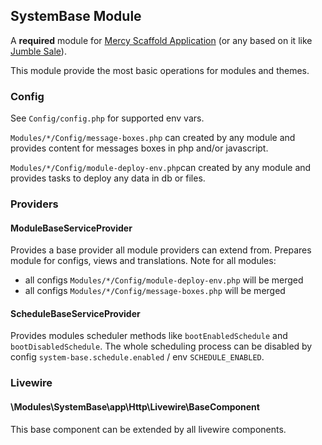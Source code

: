 ## SystemBase Module

A **required** module for [Mercy Scaffold Application](https://github.com/aklebe-laravel/mercy-scaffold.git)
(or any based on it like [Jumble Sale](https://github.com/aklebe-laravel/jumble-sale.git)).

This module provide the most basic operations for modules and themes.

### Config
See ```Config/config.php``` for supported env vars.

```Modules/*/Config/message-boxes.php``` can created by any module and provides content for messages boxes in php and/or javascript.

```Modules/*/Config/module-deploy-env.php```can created by any module and provides tasks to deploy any data in db or files. 

### Providers

#### ModuleBaseServiceProvider
Provides a base provider all module providers can extend from. Prepares module for configs, views and translations.
Note for all modules:
- all configs ```Modules/*/Config/module-deploy-env.php``` will be merged
- all configs ```Modules/*/Config/message-boxes.php``` will be merged

#### ScheduleBaseServiceProvider
Provides modules scheduler methods like ```bootEnabledSchedule``` and ```bootDisabledSchedule```.
The whole scheduling process can be disabled by config ```system-base.schedule.enabled```  / env ```SCHEDULE_ENABLED```.



### Livewire

#### \Modules\SystemBase\app\Http\Livewire\BaseComponent
This base component can be extended by all livewire components.

